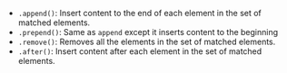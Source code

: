  * `.append()`: Insert content to the end of each element in the set of matched elements.
 * `.prepend()`: Same as `append` except it inserts content to the beginning
 * `.remove()`: Removes all the elements in the set of matched elements.
 * `.after()`: Insert content after each element in the set of matched elements.